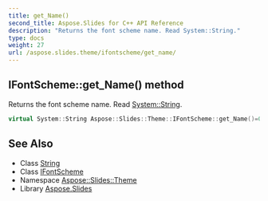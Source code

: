 ```yaml
---
title: get_Name()
second_title: Aspose.Slides for C++ API Reference
description: "Returns the font scheme name. Read System::String."
type: docs
weight: 27
url: /aspose.slides.theme/ifontscheme/get_name/
---
```

## IFontScheme::get_Name() method


Returns the font scheme name. Read [System::String](../../../system/string/).

```cpp
virtual System::String Aspose::Slides::Theme::IFontScheme::get_Name()=0
```

## See Also

* Class [String](../../../system/string/)
* Class [IFontScheme](../)
* Namespace [Aspose::Slides::Theme](../../)
* Library [Aspose.Slides](../../../)